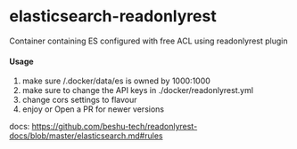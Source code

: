 # elasticsearch-readonlyrest
Container containing ES configured with free ACL using readonlyrest plugin


#### Usage
1. make sure /.docker/data/es is owned by 1000:1000
2. make sure to change the API keys in ./docker/readonlyrest.yml
3. change cors settings to flavour
4. enjoy or Open a PR for newer versions

docs: https://github.com/beshu-tech/readonlyrest-docs/blob/master/elasticsearch.md#rules
